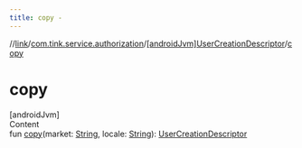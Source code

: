 ```yaml
---
title: copy -
---
```

//[link](../../index.md)/[com.tink.service.authorization](../index.md)/[[androidJvm]UserCreationDescriptor](index.md)/[copy](copy.md)



# copy  
[androidJvm]  
Content  
fun [copy](copy.md)(market: [String](https://kotlinlang.org/api/latest/jvm/stdlib/kotlin/-string/index.html), locale: [String](https://kotlinlang.org/api/latest/jvm/stdlib/kotlin/-string/index.html)): [UserCreationDescriptor](index.md)  



